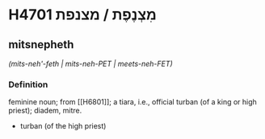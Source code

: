 # H4701 מִצְנֶפֶת / מצנפת

## mitsnepheth

_(mits-neh'-feth | mits-neh-PET | meets-neh-FET)_

### Definition

feminine noun; from [[H6801]]; a tiara, i.e., official turban (of a king or high priest); diadem, mitre.

- turban (of the high priest)
